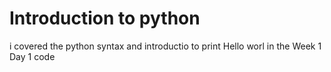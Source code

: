 # Introduction to python
 i covered the python syntax and introductio to print Hello worl in the Week 1 Day 1 code
